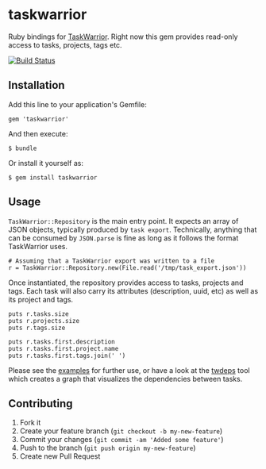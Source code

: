 # taskwarrior

Ruby bindings for [TaskWarrior](http://taskwarrior.org). Right now this gem provides read-only access to tasks, projects, tags etc.

[![Build Status](https://secure.travis-ci.org/nerab/taskwarrior.png?branch=master)](http://travis-ci.org/nerab/taskwarrior)

## Installation

Add this line to your application's Gemfile:

    gem 'taskwarrior'

And then execute:

    $ bundle

Or install it yourself as:

    $ gem install taskwarrior

## Usage

`TaskWarrior::Repository` is the main entry point. It expects an array of JSON objects, typically produced by `task export`. Technically, anything that can be consumed by `JSON.parse` is fine as long as it follows the format TaskWarrior uses.

	# Assuming that a TaskWarrior export was written to a file
	r = TaskWarrior::Repository.new(File.read('/tmp/task_export.json'))

Once instantiated, the repository provides access to tasks, projects and tags. Each task will also carry its attributes (description, uuid, etc) as well as its project and tags.

	puts r.tasks.size
	puts r.projects.size
	puts r.tags.size

	puts r.tasks.first.description
	puts r.tasks.first.project.name
	puts r.tasks.first.tags.join(' ')

Please see the [examples](/nerab/taskwarrior/tree/master/examples) for further use, or have a look at the [twdeps](/nerab/twdeps) tool which creates a graph that visualizes the dependencies between tasks.

## Contributing

1. Fork it
2. Create your feature branch (`git checkout -b my-new-feature`)
3. Commit your changes (`git commit -am 'Added some feature'`)
4. Push to the branch (`git push origin my-new-feature`)
5. Create new Pull Request
